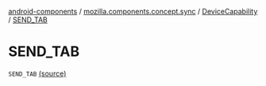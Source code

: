 [android-components](../../index.md) / [mozilla.components.concept.sync](../index.md) / [DeviceCapability](index.md) / [SEND_TAB](./-s-e-n-d_-t-a-b.md)

# SEND_TAB

`SEND_TAB` [(source)](https://github.com/mozilla-mobile/android-components/blob/master/components/concept/sync/src/main/java/mozilla/components/concept/sync/Devices.kt#L133)